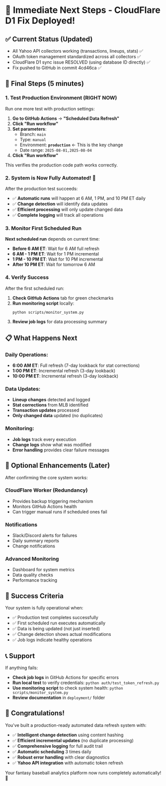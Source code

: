 # 🚀 Immediate Next Steps - CloudFlare D1 Fix Deployed!

## ✅ Current Status (Updated)
- All Yahoo API collectors working (transactions, lineups, stats) ✅
- OAuth token management standardized across all collectors ✅
- CloudFlare D1 sync issue RESOLVED (using database ID directly) ✅
- Fix pushed to GitHub in commit 4cd46ca ✅

## 🎯 Final Steps (5 minutes)

### 1. Test Production Environment (RIGHT NOW)

Run one more test with production settings:

1. **Go to GitHub Actions** → **"Scheduled Data Refresh"**
2. **Click "Run workflow"**
3. **Set parameters**:
   - Branch: `main`
   - Type: `manual`
   - Environment: **`production`** ← This is the key change
   - Date range: `2025-08-01,2025-08-04`
4. **Click "Run workflow"**

This verifies the production code path works correctly.

### 2. System is Now Fully Automated! 🎉

After the production test succeeds:
- ✅ **Automatic runs** will happen at 6 AM, 1 PM, and 10 PM ET daily
- ✅ **Change detection** will identify data updates  
- ✅ **Efficient processing** will only update changed data
- ✅ **Complete logging** will track all operations

### 3. Monitor First Scheduled Run

**Next scheduled run** depends on current time:
- **Before 6 AM ET**: Wait for 6 AM full refresh
- **6 AM - 1 PM ET**: Wait for 1 PM incremental  
- **1 PM - 10 PM ET**: Wait for 10 PM incremental
- **After 10 PM ET**: Wait for tomorrow 6 AM

### 4. Verify Success

After the first scheduled run:
1. **Check GitHub Actions** tab for green checkmarks
2. **Run monitoring script** locally:
   ```bash
   python scripts/monitor_system.py
   ```
3. **Review job logs** for data processing summary

## 📋 What Happens Next

### Daily Operations:
- **6:00 AM ET**: Full refresh (7-day lookback for stat corrections)
- **1:00 PM ET**: Incremental refresh (3-day lookback)
- **10:00 PM ET**: Incremental refresh (3-day lookback)

### Data Updates:
- **Lineup changes** detected and logged
- **Stat corrections** from MLB identified  
- **Transaction updates** processed
- **Only changed data** updated (no duplicates)

### Monitoring:
- **Job logs** track every execution
- **Change logs** show what was modified
- **Error handling** provides clear failure messages

## 🔧 Optional Enhancements (Later)

After confirming the core system works:

### CloudFlare Worker (Redundancy)
- Provides backup triggering mechanism
- Monitors GitHub Actions health
- Can trigger manual runs if scheduled ones fail

### Notifications
- Slack/Discord alerts for failures
- Daily summary reports
- Change notifications

### Advanced Monitoring
- Dashboard for system metrics
- Data quality checks
- Performance tracking

## 🎯 Success Criteria

Your system is fully operational when:
- ✅ Production test completes successfully
- ✅ First scheduled run executes automatically
- ✅ Data is being updated (not just inserted)
- ✅ Change detection shows actual modifications
- ✅ Job logs indicate healthy operations

## 📞 Support

If anything fails:
- **Check job logs** in GitHub Actions for specific errors
- **Run local test** to verify credentials: `python auth/test_token_refresh.py`
- **Use monitoring script** to check system health: `python scripts/monitor_system.py`
- **Review documentation** in `deployment/` folder

## 🎉 Congratulations!

You've built a production-ready automated data refresh system with:
- ✅ **Intelligent change detection** using content hashing
- ✅ **Efficient incremental updates** (no duplicate processing)
- ✅ **Comprehensive logging** for full audit trail
- ✅ **Automatic scheduling** 3 times daily
- ✅ **Robust error handling** with clear diagnostics
- ✅ **Yahoo API integration** with automatic token refresh

Your fantasy baseball analytics platform now runs completely automatically! 🚀